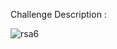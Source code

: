 Challenge Description :





![rsa6](https://user-images.githubusercontent.com/56357203/135661409-427365c8-1e41-45cf-b577-f35398230887.PNG)

